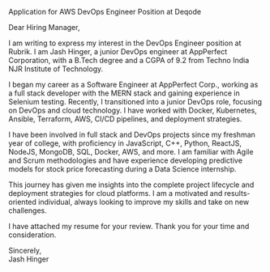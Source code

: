 Application for AWS DevOps Engineer Position at Deqode

Dear Hiring Manager,

I am writing to express my interest in the DevOps Engineer position at Rubrik. I am Jash Hinger, a junior DevOps engineer at AppPerfect Corporation, with a B.Tech degree and a CGPA of 9.2 from Techno India NJR Institute of Technology.

I began my career as a Software Engineer at AppPerfect Corp., working as a full stack developer with the MERN stack and gaining experience in Selenium testing. Recently, I transitioned into a junior DevOps role, focusing on DevOps and cloud technology. I have worked with Docker, Kubernetes, Ansible, Terraform, AWS, CI/CD pipelines, and deployment strategies.

I have been involved in full stack and DevOps projects since my freshman year of college, with proficiency in JavaScript, C++, Python, ReactJS, NodeJS, MongoDB, SQL, Docker, AWS, and more. I am familiar with Agile and Scrum methodologies and have experience developing predictive models for stock price forecasting during a Data Science internship.

This journey has given me insights into the complete project lifecycle and deployment strategies for cloud platforms. I am a motivated and results-oriented individual, always looking to improve my skills and take on new challenges.

I have attached my resume for your review. Thank you for your time and consideration.

Sincerely,  
Jash Hinger